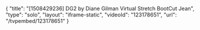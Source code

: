 {
    "title": "[1508429236] DG2 by Diane Gilman Virtual Stretch BootCut Jean",
    "type": "solo",
    "layout": "iframe-static",
    "videoId": "123178651",
    "url": "\/tvpembed\/123178651"
}